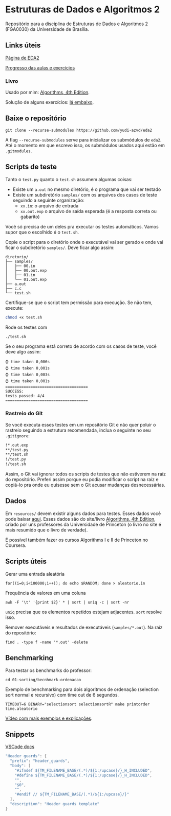 # Estruturas de Dados e Algoritmos 2
Repositório para a disciplina de Estruturas de Dados e Algoritmos 2 (FGA0030)
da Universidade de Brasília.


## Links úteis
[Página de EDA2](https://www.brunoribas.com.br/eda2/2021-1/#org9410b9f)

[Progresso das aulas e exercícios](https://github.com/yudi-azvd/eda2/issues/1)

### Livro
Usado por mim: [Algorithms, 4th Edition](https://algs4.cs.princeton.edu/home/).

Solução de alguns exercícios: [lá embaixo](https://algs4.cs.princeton.edu/code/).


## Baixe o repositório
    git clone --recurse-submodules https://github.com/yudi-azvd/eda2

A flag `--recurse-submodules` serve para inicializar os submódulos de `eda2`.
Até o momento em que escrevo isso, os submódulos usados aqui estão em 
`.gitmodules`.

## Scripts de teste
Tanto o `test.py` quanto o `test.sh` assumem algumas coisas:

- Existe um `a.out` no mesmo diretório, é o programa que vai ser testado
- Existe um subdiretório `samples/` com os arquivos dos casos de teste 
seguindo a seguinte organização:
    - `xx.in`: o arquivo de entrada
    - `xx.out.exp` o arquivo de saída esperada (é a resposta correta ou gabarito)

Você só precisa de um deles pra executar os testes automáticos. Vamos supor
que o escolhido é o `test.sh`.

Copie o script para o diretório onde o executável vai ser gerado e onde
vai ficar o subdiretório `samples/`. Deve ficar algo assim:

```
diretorio/
├── samples/
│   ├── 00.in
│   ├── 00.out.exp
│   ├── 01.in
│   └── 01.out.exp
├── a.out
├── c.c
└── test.sh
```

Certifique-se que o script tem permissão para execução. Se não tem, execute:

```sh
chmod +x test.sh
```

Rode os testes com 

```sh
./test.sh
```

Se o seu programa está correto de acordo com os casos de teste, você deve algo assim:

```
⌚ time taken 0,006s
⌚ time taken 0,001s
⌚ time taken 0,003s
⌚ time taken 0,001s
====================================
SUCCESS:
tests passed: 4/4
====================================
```

### Rastreio do Git
Se você executa esses testes em um repositório Git e não quer poluir o rastreio seguindo a estrutura recomendada, inclua o seguinte no seu `.gitignore`:

```sh
!*.out.exp
**/test.py
**/test.sh
!/test.py
!/test.sh
```

Assim, o Git vai ignorar todos os scripts de testes que não estiverem na raíz do repositório. Preferi assim porque eu podia modificar o script na raíz e copiá-lo pra onde eu quisesse sem 
o Git acusar mudanças desnecessárias.


## Dados
Em `resources/` devem existir alguns dados para testes. Esses dados você pode 
baixar [aqui](https://algs4.cs.princeton.edu/code/algs4-data.zip). Esses dados
são do site/livro [Algorithms, 4th Edition](https://algs4.cs.princeton.edu/home/),
criado por uns professores da Universidade de Princeton (o livro no site é
mais resumido que o livro de verdade).

É possível também fazer os cursos Algorithms I e II de Princeton no Coursera.

## Scripts úteis
Gerar uma entrada aleatória

    for((i=0;i<100000;i++)); do echo $RANDOM; done > aleatorio.in


Frequência de valores em uma coluna

    awk -F '\t' '{print $2}' * | sort | uniq -c | sort -nr

`uniq` precisa que os elementos repetidos estejam adjacentes. `sort` resolve 
isso.

Remover executáveis e resultados de executáveis (`samples/*.out`). Na raíz do 
repositório:

    find . -type f -name '*.out' -delete



## Benchmarking
Para testar os benchmarks do professor:

    cd 01-sorting/becnhmark-ordenacao

Exemplo de benchmarking para dois algoritmos de ordenação (selection sort normal
e recursivo) com time out de 6 segundos.

    TIMEOUT=6 BINARY="selectionsort selectionsortR" make printorder time.aleatorio


[Vídeo com mais exemplos e explicações](https://www.youtube.com/watch?v=W8XcTiAPaew).


## Snippets
[VSCode docs](https://code.visualstudio.com/docs/editor/userdefinedsnippets#_transform-examples)

```cpp
"Header guards": {
  "prefix": "header_guards",
  "body": [
    "#ifndef ${TM_FILENAME_BASE/(.*)/${1:/upcase}/}_H_INCLUDED",
    "#define ${TM_FILENAME_BASE/(.*)/${1:/upcase}/}_H_INCLUDED",
    "",
    "$0",
    "",
    "#endif // ${TM_FILENAME_BASE/(.*)/${1:/upcase}/}"
  ],
  "description": "Header guards template"
}
```
